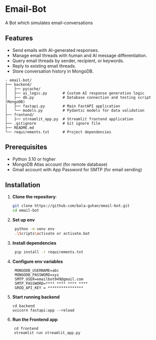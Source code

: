 # Email-Bot

A Bot which simulates email-conversations

## Features
- Send emails with AI-generated responses.
- Manage email threads with human and AI message differentiation.
- Query email threads by sender, recipient, or keywords.
- Reply to existing email threads.
- Store conversation history in MongoDB.
```
- email-bot/
├── backend/
│   ├── pycache/             
│   ├── ai_logic.py       # Custom AI response generation logic
│   ├── db.py             # Database connection and testing script (MongoDB)
│   ├── fastapi.py        # Main FastAPI application
│   └── models.py         # Pydantic models for data validation
├── frontend/
│   ├── streamlit_app.py  # Streamlit frontend application
├── .gitignore            # Git ignore file
├── README.md             
└── requirements.txt      # Project dependencies
```
## Prerequisites
- Python 3.10 or higher
- MongoDB Atlas account (for remote database)
- Gmail account with App Password for SMTP (for email sending)

## Installation
1. **Clone the repository**:
   ```bash
   git clone https://github.com/bala-guhan/email-bot.git
   cd email-bot
   ```
2. **Set up env**
   ```bash
    python -m venv env
    .\Scripts\activate or activate.bat
   ```
3. **Install dependencies**
   ```bash
    pip install -r requirements.txt
   ```
4. **Configure env variables**
   ```text
    MONGODB_USERNAME=abc
    MONGODB_PASSWORD=xyz
    SMTP_USER=emailbot949@gmail.com
    SMTP_PASSWORD=**** **** **** ****
    GROQ_API_KEY = ****************
   ```
5. **Start running backend**
    ```text
    cd backend
    uvicorn fastapi:app --reload
   ```
6. **Run the Frontend app**
```text
    cd frontend
    streamlit run streamlit_app.py
 ```
